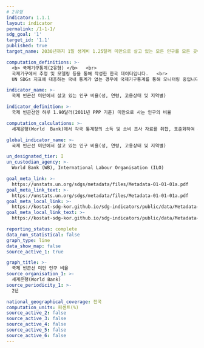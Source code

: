 ```yaml
---
# 2유형 
indicator: 1.1.1
layout: indicator
permalink: /1-1-1/
sdg_goal: '1'
target_id: '1.1'
published: true
target_name: 2030년까지 1일 생계비 1.25달러 미만으로 살고 있는 모든 인구를 모든 곳에서 종식

computation_definitions: >-
  <b> 국제기구통계(2유형) </b>   <br>
  국제기구에서 추정 및 모델링 등을 통해 작성한 한국 데이터입니다.   <br>
  UN SDGs 지표에 대응하는 국내 통계가 없는 경우에 국제기구통계를 통해 모니터링 중입니다. 

indicator_name: >-
  국제 빈곤선 미만에서 살고 있는 인구 비율(성, 연령, 고용상태 및 지역별)

indicator_definition: >-
  국제 빈곤선인 하루 1.90달러(2011년 PPP 기준) 미만으로 사는 인구의 비율

computation_calculations: >-
  세계은행(World  Bank)에서 각국 통계청의 소득 및 소비 조사 자료를 취합, 표준화하여 추정

global_indicator_name: >-
  국제 빈곤선 미만에서 살고 있는 인구 비율(성, 연령, 고용상태 및 지역별)

un_designated_tier: I
un_custodian_agency: >-
  World Bank (WB), International Labour Organisation (ILO)

goal_meta_link: >-
  https://unstats.un.org/sdgs/metadata/files/Metadata-01-01-01a.pdf
goal_meta_link_text: >-
  https://unstats.un.org/sdgs/metadata/files/Metadata-01-01-01a.pdf
goal_meta_local_link: >-
  https://kostat-sdg-kor.github.io/sdg-indicators/public/data/Metadata-01-01-01_KOR.pdf
goal_meta_local_link_text: >-
  https://kostat-sdg-kor.github.io/sdg-indicators/public/data/Metadata-01-01-01_KOR.pdf

reporting_status: complete
data_non_statistical: false
graph_type: line
data_show_map: false
source_active_1: true

graph_title: >-
  국제 빈곤선 미만 인구 비율
source_organisation_1: >-
  세계은행(World Bank)
source_periodicity_1: >-
  2년

national_geographical_coverage: 전국
computation_units: 퍼센트(%)
source_active_2: false
source_active_3: false
source_active_4: false
source_active_5: false
source_active_6: false
---
```

